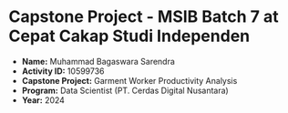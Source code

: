 # Capstone Project - MSIB Batch 7 at Cepat Cakap Studi Independen

- **Name:** Muhammad Bagaswara Sarendra  
- **Activity ID:** 10599736  
- **Capstone Project:** Garment Worker Productivity Analysis  
- **Program:** Data Scientist (PT. Cerdas Digital Nusantara)  
- **Year:** 2024
